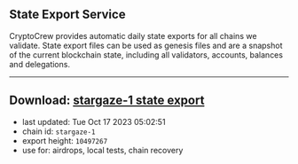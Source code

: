 ## State Export Service
CryptoCrew provides automatic daily state exports for all chains we validate. State export files can be used as genesis files and are a snapshot of the current blockchain state, including all validators, accounts, balances and delegations.

---
**Download: [stargaze-1 state export](https://dl.ccvalidators.com/SERVICE/stargaze/stargaze-1_export_10497267.json)**
---

- last updated: Tue Oct 17 2023 05:02:51
- chain id: `stargaze-1`
- export height: `10497267`
- use for: airdrops, local tests, chain recovery

